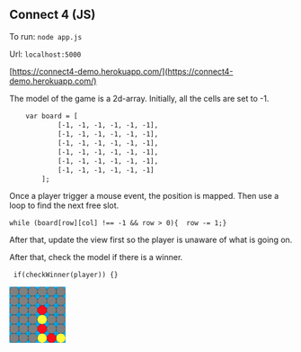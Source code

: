 ## Connect 4 (JS)

To run:
`node app.js`

Url: `localhost:5000`

[https://connect4-demo.herokuapp.com/](https://connect4-demo.herokuapp.com/)


The model of the game is a 2d-array. Initially, all the cells are set to -1.

```
    var board = [
            [-1, -1, -1, -1, -1, -1],
            [-1, -1, -1, -1, -1, -1],
            [-1, -1, -1, -1, -1, -1],
            [-1, -1, -1, -1, -1, -1],
            [-1, -1, -1, -1, -1, -1],
            [-1, -1, -1, -1, -1, -1]
        ];
```

Once a player trigger a mouse event, the position is mapped.
Then use a loop to find the next free slot.

```
while (board[row][col] !== -1 && row > 0){  row -= 1;}
```

After that, update the view first so the player is unaware of what is going on.


After that, check the model if there is a winner.

```
 if(checkWinner(player)) {}
```



<img src="img.png" height="100" width="100">

